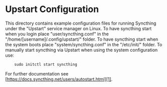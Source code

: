 # Upstart Configuration

This directory contains example configuration files for running Syncthing under
the "Upstart" service manager on Linux. To have syncthing start when you login
place "user/syncthing.conf" in the "/home/[username]/.config/upstart/" folder.
To have syncthing start when the system boots place "system/syncthing.conf"
in the "/etc/init/" folder.
To manually start syncthing via Upstart when using the system configuration use:

```
    sudo initctl start syncthing
```

For further documentation see [https://docs.syncthing.net/users/autostart.html][1].

[1]: https://docs.syncthing.net/users/autostart.html#Upstart
